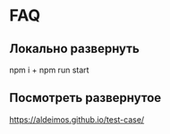 # FAQ

## Локально развернуть

npm i + npm run start

## Посмотреть развернутое

https://aldeimos.github.io/test-case/
